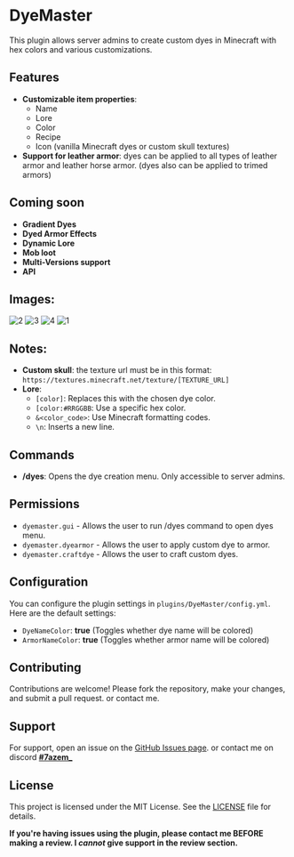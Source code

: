 # DyeMaster
This plugin allows server admins to create custom dyes in Minecraft with hex colors and various customizations.

## Features

- **Customizable item properties**:
  - Name
  - Lore
  - Color
  - Recipe
  - Icon (vanilla Minecraft dyes or custom skull textures)
- **Support for leather armor**: dyes can be applied to all types of leather armor and leather horse armor. (dyes also can be applied to trimed armors)

## Coming soon

- **Gradient Dyes**
- **Dyed Armor Effects**
- **Dynamic Lore**
- **Mob loot**
- **Multi-Versions support**
- **API**

## Images:
![2](https://github.com/user-attachments/assets/a8baef49-eb53-4626-b2de-01388a8586db)
![3](https://github.com/user-attachments/assets/2c94ccb8-8cfc-42a4-9dca-bcf359577946)
![4](https://github.com/user-attachments/assets/8046842c-b396-47df-b977-36fcc203850c)
![1](https://github.com/user-attachments/assets/13b67279-5b79-49b0-9276-e79df9089a9b)


## Notes:

- **Custom skull**: the texture url must be in this format: `https://textures.minecraft.net/texture/[TEXTURE_URL]`
- **Lore**:
  - `[color]`: Replaces this with the chosen dye color.
  - `[color:#RRGGBB`: Use a specific hex color.
  - `&<color_code>`: Use Minecraft formatting codes.
  - `\n`: Inserts a new line.

## Commands

- **/dyes**: Opens the dye creation menu. Only accessible to server admins.

## Permissions

- `dyemaster.gui` - Allows the user to run /dyes command to open dyes menu.
- `dyemaster.dyearmor` - Allows the user to apply custom dye to armor.
- `dyemaster.craftdye` - Allows the user to craft custom dyes.

## Configuration

You can configure the plugin settings in `plugins/DyeMaster/config.yml`. Here are the default settings:

- `DyeNameColor`: **true** (Toggles whether dye name will be colored)
- `ArmorNameColor`: **true** (Toggles whether armor name will be colored)

## Contributing

Contributions are welcome! Please fork the repository, make your changes, and submit a pull request. or contact me.

## Support

For support, open an issue on the [GitHub Issues page](https://github.com/7azeemm/DyeMaster/issues).
or contact me on discord **[#7azem_]()**

## License

This project is licensed under the MIT License. See the [LICENSE](https://github.com/7azeemm/DyeMaster/blob/master/LICENSE) file for details.

**If you're having issues using the plugin, please contact me BEFORE making a review. I *cannot* give support in the review section.**

